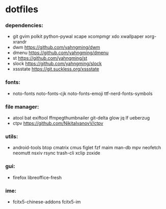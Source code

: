 # dotfiles

### dependencies:

- git gvim polkit python-pywal xcape xcompmgr xdo xwallpaper xorg-xrandr
- dwm https://github.com/yahngming/dwm
- dmenu https://github.com/yahngming/dmenu
- st https://github.com/yahngming/st
- slock https://github.com/yahngming/slock
- xssstate https://git.suckless.org/xssstate

### fonts:
- noto-fonts noto-fonts-cjk noto-fonts-emoji ttf-nerd-fonts-symbols

### file manager:
- atool bat exiftool ffmpegthumbnailer git-delta glow jq lf ueberzug
- ctpv https://github.com/NikitaIvanovV/ctpv

### utils:
- android-tools btop cmatrix cmus figlet fzf maim man-db mpv neofetch neomutt nsxiv rsync trash-cli xclip zoxide

### gui:
- firefox libreoffice-fresh

### ime:
- fcitx5-chinese-addons fcitx5-im
